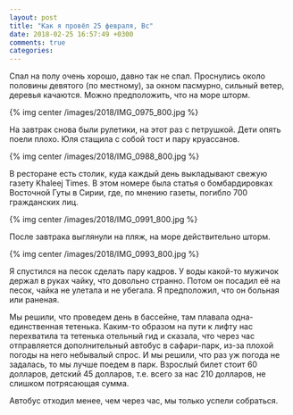 ```yaml
---
layout: post
title: "Как я провёл 25 февраля, Вс"
date: 2018-02-25 16:57:49 +0300
comments: true
categories: 
---
```

Спал на полу очень хорошо, давно так не спал. Проснулись около половины девятого (по местному), за окном пасмурно, сильный ветер, деревья качаются. Можно предположить, что на море шторм.

{% img center /images/2018/IMG_0975_800.jpg %}

На завтрак снова были рулетики, на этот раз с петрушкой. Дети опять поели плохо. Юля стащила с собой тост и пару круассанов.

{% img center /images/2018/IMG_0988_800.jpg %}

В ресторане есть столик, куда каждый день выкладывают свежую газету Khaleej Times. В этом номере была статья о бомбардировках Восточной Гуты в Сирии, где, по мнению газеты, погибло 700 гражданских лиц.

{% img center /images/2018/IMG_0991_800.jpg %}

После завтрака выглянули на пляж, на море действительно шторм. 

{% img center /images/2018/IMG_0993_800.jpg %}

Я спустился на песок сделать пару кадров. У воды какой-то мужичок держал в руках чайку, что довольно странно. Потом он посадил её на песок, чайка не улетала и не убегала. Я предположил, что он больная или раненая.

Мы решили, что проведем день в бассейне, там плавала одна-единственная тетенька. Каким-то образом на пути к лифту нас перехватила та тетенька отельный гид и сказала, что через час отправляется дополнительный автобус в сафари-парк, из-за плохой погоды на него небывалый спрос. И мы решили, что раз уж погода не задалась, то мы лучше поедем в парк. Взрослый билет стоит 60 долларов, детский 45 долларов, т.е. всего за нас 210 долларов, не слишком потрясающая сумма.  

Автобус отходил менее, чем через час, мы только успели собраться.